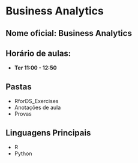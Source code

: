 # Business Analytics

## Nome oficial: Business Analytics
## Horário de aulas:
* **Ter 11:00 - 12:50**

## Pastas
* RforDS_Exercises
* Anotações de aula
* Provas

## Linguagens Principais
* R
* Python